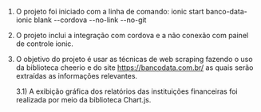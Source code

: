 1) O projeto foi iniciado com a linha de comando: ionic start banco-data-ionic blank --cordova --no-link --no-git 

2) O projeto inclui a integração com cordova e a não conexão com painel de controle ionic.

3) O objetivo do projeto é usar as técnicas de web scraping fazendo o uso da biblioteca cheerio e do site https://bancodata.com.br/ as quais serão extraídas as informações relevantes.

    3.1) A exibição gráfica dos relatórios das instituições financeiras foi realizada por meio da biblioteca Chart.js.
